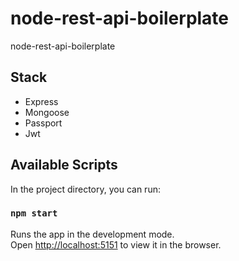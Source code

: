 # node-rest-api-boilerplate
node-rest-api-boilerplate

## Stack
- Express
- Mongoose
- Passport
- Jwt

## Available Scripts

In the project directory, you can run:

### `npm start`

Runs the app in the development mode.<br>
Open [http://localhost:5151](http://localhost:5151) to view it in the browser.
